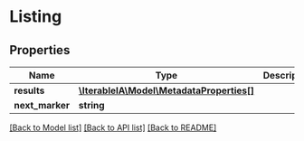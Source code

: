 # Listing

## Properties
Name | Type | Description | Notes
------------ | ------------- | ------------- | -------------
**results** | [**\IterableIA\Model\MetadataProperties[]**](MetadataProperties.md) |  | 
**next_marker** | **string** |  | [optional] 

[[Back to Model list]](../../README.md#documentation-for-models) [[Back to API list]](../../README.md#documentation-for-api-endpoints) [[Back to README]](../../README.md)

